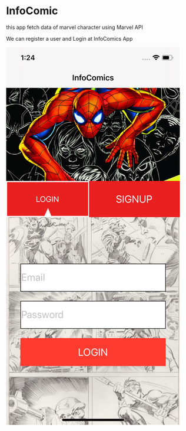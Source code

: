 # InfoComic
this app fetch data of marvel character using Marvel API

We can register a user and Login at InfoComics App 


![Login screen](login.png)
